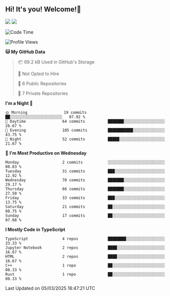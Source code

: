 ## Hi! It's you! Welcome!👋
<p align="left">
  <img src="https://github-readme-stats.vercel.app/api/top-langs/?username=Shanshuimei&theme=transparent&hide_border=true" />
  <img src="https://github-readme-stats.vercel.app/api/wakatime?username=Shanshuimei&theme=transparent&hide_border=true&layout=compact&langs_count=22" />
</p>

<!--START_SECTION:waka-->
![Code Time](http://img.shields.io/badge/Code%20Time-151%20hrs%2054%20mins-blue)

![Profile Views](http://img.shields.io/badge/Profile%20Views-1-blue)

**🐱 My GitHub Data** 

> 📦 69.2 kB Used in GitHub's Storage 
 > 
> 🚫 Not Opted to Hire
 > 
> 📜 6 Public Repositories 
 > 
> 🔑 7 Private Repositories 
 > 
**I'm a Night 🦉** 

```text
🌞 Morning                19 commits          ██░░░░░░░░░░░░░░░░░░░░░░░   07.92 % 
🌆 Daytime                64 commits          ███████░░░░░░░░░░░░░░░░░░   26.67 % 
🌃 Evening                105 commits         ███████████░░░░░░░░░░░░░░   43.75 % 
🌙 Night                  52 commits          █████░░░░░░░░░░░░░░░░░░░░   21.67 % 
```
📅 **I'm Most Productive on Wednesday** 

```text
Monday                   2 commits           ░░░░░░░░░░░░░░░░░░░░░░░░░   00.83 % 
Tuesday                  31 commits          ███░░░░░░░░░░░░░░░░░░░░░░   12.92 % 
Wednesday                70 commits          ███████░░░░░░░░░░░░░░░░░░   29.17 % 
Thursday                 66 commits          ███████░░░░░░░░░░░░░░░░░░   27.50 % 
Friday                   33 commits          ███░░░░░░░░░░░░░░░░░░░░░░   13.75 % 
Saturday                 21 commits          ██░░░░░░░░░░░░░░░░░░░░░░░   08.75 % 
Sunday                   17 commits          ██░░░░░░░░░░░░░░░░░░░░░░░   07.08 % 
```


**I Mostly Code in TypeScript** 

```text
TypeScript               4 repos             ████████░░░░░░░░░░░░░░░░░   33.33 % 
Jupyter Notebook         2 repos             ████░░░░░░░░░░░░░░░░░░░░░   16.67 % 
HTML                     2 repos             ████░░░░░░░░░░░░░░░░░░░░░   16.67 % 
C++                      1 repo              ██░░░░░░░░░░░░░░░░░░░░░░░   08.33 % 
Rust                     1 repo              ██░░░░░░░░░░░░░░░░░░░░░░░   08.33 % 
```




 Last Updated on 05/03/2025 18:47:21 UTC
<!--END_SECTION:waka-->
